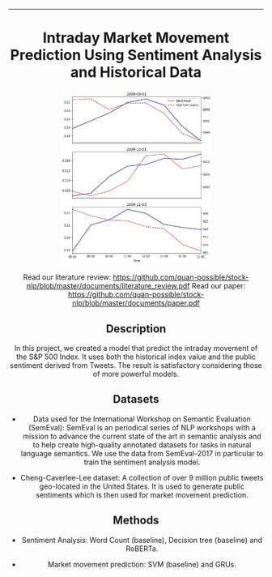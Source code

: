 ---

<div align="center">    
 
# Intraday Market Movement Prediction Using Sentiment Analysis and Historical Data
 <img src="https://github.com/quan-possible/stock-nlp/blob/master/documents/stonks.jpg" alt="drawing" width="300"/>
 
 Read our literature review: https://github.com/quan-possible/stock-nlp/blob/master/documents/literature_review.pdf
 Read our paper: https://github.com/quan-possible/stock-nlp/blob/master/documents/paper.pdf
 
## Description   
In this project, we created a model that predict the intraday movement of the S&P 500 Index. It uses both the historical index value and the public sentiment derived from Tweets. The result is satisfactory considering those of more powerful models.

## Datasets

- Data used for the International Workshop on Semantic Evaluation (SemEval): SemEval is an periodical series of NLP workshops with a mission to advance the current state of the art in semantic analysis and to help create high-quality annotated datasets for tasks in natural language semantics. We use the data from SemEval-2017 in particular to train the sentiment analysis model.

- Cheng-Caverlee-Lee dataset: A collection of over 9 million public tweets geo-located in the United States. It is used to generate public sentiments which is then used for market movement prediction.

## Methods

- Sentiment Analysis: Word Count (baseline), Decision tree (baseline) and RoBERTa.

- Market movement prediction: SVM (baseline) and GRUs.





